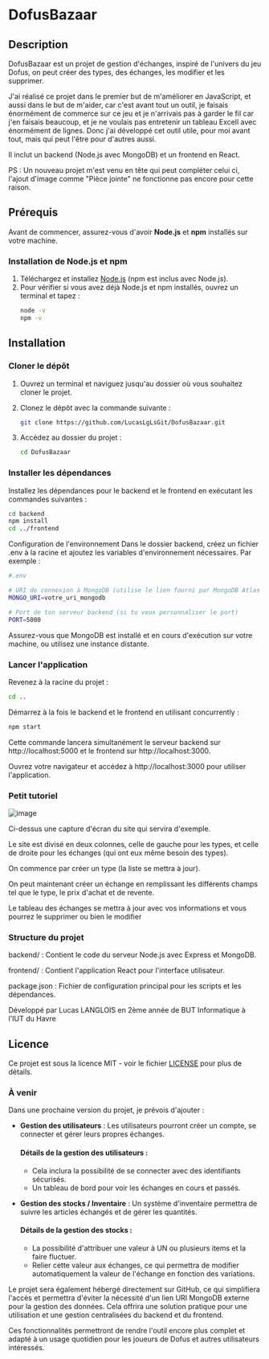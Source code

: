 # DofusBazaar

## Description
DofusBazaar est un projet de gestion d'échanges, inspiré de l'univers du jeu Dofus, on peut créer des types, des échanges, les modifier et les supprimer. 

J'ai réalisé ce projet dans le premier but de m'améliorer en JavaScript, et aussi dans le but de m'aider, car c'est avant tout un outil, je faisais énormément de commerce sur ce jeu 
et je n'arrivais pas à garder le fil car j'en faisais beaucoup, et je ne voulais pas entretenir un tableau Excell avec énormément de lignes. Donc j'ai développé cet outil utile, pour moi avant tout, mais qui peut l'être pour d'autres aussi.

Il inclut un backend (Node.js avec MongoDB) et un frontend en React.

PS : Un nouveau projet m'est venu en tête qui peut compléter celui ci, l'ajout d'image comme "Pièce jointe" ne fonctionne pas encore pour cette raison.

## Prérequis

Avant de commencer, assurez-vous d'avoir **Node.js** et **npm** installés sur votre machine.

### Installation de Node.js et npm

1. Téléchargez et installez [Node.js](https://nodejs.org/) (npm est inclus avec Node.js).
2. Pour vérifier si vous avez déjà Node.js et npm installés, ouvrez un terminal et tapez :
   ```sh
   node -v
   npm -v
   ```
   
## Installation

### Cloner le dépôt

1. Ouvrez un terminal et naviguez jusqu'au dossier où vous souhaitez cloner le projet.
2. Clonez le dépôt avec la commande suivante :
   ```sh
   git clone https://github.com/LucasLgLsGit/DofusBazaar.git
   ```
3. Accédez au dossier du projet :

   ```sh
   cd DofusBazaar
   ```
### Installer les dépendances
Installez les dépendances pour le backend et le frontend en exécutant les commandes suivantes :
   ```sh
   cd backend
   npm install
   cd ../frontend
   ```

Configuration de l'environnement
Dans le dossier backend, créez un fichier .env à la racine et ajoutez les variables d'environnement nécessaires. Par exemple :
   ```sh
   #.env

   # URI de connexion à MongoDB (utilise le lien fourni par MongoDB Atlas ou ton cluster local)
   MONGO_URI=votre_uri_mongodb
   
   # Port de ton serveur backend (si tu veux personnaliser le port)
   PORT=5000
   ```
Assurez-vous que MongoDB est installé et en cours d'exécution sur votre machine, ou utilisez une instance distante.

### Lancer l'application
Revenez à la racine du projet :
   ```sh
   cd ..
   ```

Démarrez à la fois le backend et le frontend en utilisant concurrently :
   ```sh
   npm start
   ```

Cette commande lancera simultanément le serveur backend sur http://localhost:5000 et le frontend sur http://localhost:3000.

Ouvrez votre navigateur et accédez à http://localhost:3000 pour utiliser l'application.

### Petit tutoriel
![image](https://github.com/user-attachments/assets/8cef65e4-90e3-46cc-82d5-ece9cfec3e63)

Ci-dessus une capture d'écran du site qui servira d'exemple.

Le site est divisé en deux colonnes, celle de gauche pour les types, et celle de droite pour les échanges (qui ont eux même besoin des types).

On commence par créer un type (la liste se mettra à jour).

On peut maintenant créer un échange en remplissant les différents champs tel que le type, le prix d'achat et de revente.

Le tableau des échanges se mettra à jour avec vos informations et vous pourrez le supprimer ou bien le modifier

### Structure du projet
backend/ : Contient le code du serveur Node.js avec Express et MongoDB.

frontend/ : Contient l'application React pour l'interface utilisateur.

package.json : Fichier de configuration principal pour les scripts et les dépendances.

Développé par Lucas LANGLOIS en 2ème année de BUT Informatique à l'IUT du Havre

## Licence
Ce projet est sous la licence MIT - voir le fichier [LICENSE](./LICENSE) pour plus de détails.

### À venir
Dans une prochaine version du projet, je prévois d'ajouter :

- **Gestion des utilisateurs** : Les utilisateurs pourront créer un compte, se connecter et gérer leurs propres échanges.
  
  #### Détails de la gestion des utilisateurs :
  - Cela inclura la possibilité de se connecter avec des identifiants sécurisés.
  - Un tableau de bord pour voir les échanges en cours et passés.

- **Gestion des stocks / Inventaire** : Un système d'inventaire permettra de suivre les articles échangés et de gérer les quantités.
  
  #### Détails de la gestion des stocks :
  - La possibilité d'attribuer une valeur à UN ou plusieurs items et la faire fluctuer.
  - Relier cette valeur aux échanges, ce qui permettra de modifier automatiquement la valeur de l'échange en fonction des variations.

Le projet sera également hébergé directement sur GitHub, ce qui simplifiera l'accès et permettra d'éviter 
la nécessité d'un lien URI MongoDB externe pour la gestion des données. 
Cela offrira une solution pratique pour une utilisation et une gestion centralisées du backend et du frontend.

Ces fonctionnalités permettront de rendre l'outil encore plus complet et adapté à un usage quotidien pour les joueurs de Dofus et autres utilisateurs intéressés.
